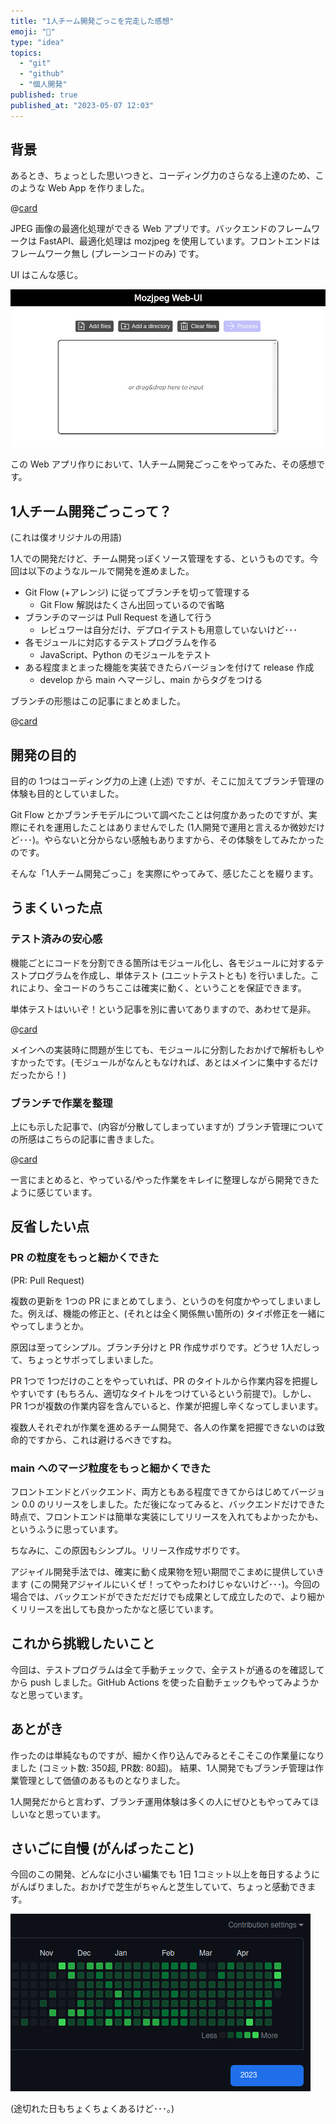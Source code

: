 ```yaml
---
title: "1人チーム開発ごっこを完走した感想"
emoji: "👥"
type: "idea"
topics:
  - "git"
  - "github"
  - "個人開発"
published: true
published_at: "2023-05-07 12:03"
---
```


## 背景

あるとき、ちょっとした思いつきと、コーディング力のさらなる上達のため、このような Web App を作りました。

@[card](https://github.com/aKuad/mozjpeg-webui)

JPEG 画像の最適化処理ができる Web アプリです。バックエンドのフレームワークは FastAPI、最適化処理は mozjpeg を使用しています。フロントエンドはフレームワーク無し (プレーンコードのみ) です。

UI はこんな感じ。

![Demo](https://raw.githubusercontent.com/aKuad/mozjpeg-webui/main/imgs/demo-full.gif)

この Web アプリ作りにおいて、1人チーム開発ごっこをやってみた、その感想です。

## 1人チーム開発ごっこって？

(これは僕オリジナルの用語)

1人での開発だけど、チーム開発っぽくソース管理をする、というものです。今回は以下のようなルールで開発を進めました。

* Git Flow (+アレンジ) に従ってブランチを切って管理する
  * Git Flow 解説はたくさん出回っているので省略
* ブランチのマージは Pull Request を通して行う
  * レビュワーは自分だけ、デプロイテストも用意していないけど･･･
* 各モジュールに対応するテストプログラムを作る
  * JavaScript、Python のモジュールをテスト
* ある程度まとまった機能を実装できたらバージョンを付けて release 作成
  * develop から main へマージし、main からタグをつける

ブランチの形態はこの記事にまとめました。

@[card](https://zenn.dev/akuad/articles/my-branch-model)

## 開発の目的

目的の 1つはコーディング力の上達 (上述) ですが、そこに加えてブランチ管理の体験も目的としていました。

Git Flow とかブランチモデルについて調べたことは何度かあったのですが、実際にそれを運用したことはありませんでした (1人開発で運用と言えるか微妙だけど･･･)。やらないと分からない感触もありますから、その体験をしてみたかったのです。

そんな「1人チーム開発ごっこ」を実際にやってみて、感じたことを綴ります。

## うまくいった点

### テスト済みの安心感

機能ごとにコードを分割できる箇所はモジュール化し、各モジュールに対するテストプログラムを作成し、単体テスト (ユニットテストとも) を行いました。これにより、全コードのうちここは確実に動く、ということを保証できます。

単体テストはいいぞ！という記事を別に書いてありますので、あわせて是非。

@[card](https://zenn.dev/akuad/articles/unittest-is-good)

メインへの実装時に問題が生じても、モジュールに分割したおかげで解析もしやすかったです。(モジュールがなんともなければ、あとはメインに集中するだけだったから！)

### ブランチで作業を整理

上にも示した記事で、(内容が分散してしまっていますが) ブランチ管理についての所感はこちらの記事に書きました。

@[card](https://zenn.dev/akuad/articles/my-branch-model)

一言にまとめると、やっている/やった作業をキレイに整理しながら開発できたように感じています。

## 反省したい点

### PR の粒度をもっと細かくできた

(PR: Pull Request)

複数の更新を 1つの PR にまとめてしまう、というのを何度かやってしまいました。例えば、機能の修正と、(それとは全く関係無い箇所の) タイポ修正を一緒にやってしまうとか。

原因は至ってシンプル。ブランチ分けと PR 作成サボりです。どうせ 1人だしって、ちょっとサボってしまいました。

PR 1つで 1つだけのことをやっていれば、PR のタイトルから作業内容を把握しやすいです (もちろん、適切なタイトルをつけているという前提で)。しかし、PR 1つが複数の作業内容を含んでいると、作業が把握し辛くなってしまいます。

複数人それぞれが作業を進めるチーム開発で、各人の作業を把握できないのは致命的ですから、これは避けるべきですね。

### main へのマージ粒度をもっと細かくできた

フロントエンドとバックエンド、両方ともある程度できてからはじめてバージョン 0.0 のリリースをしました。ただ後になってみると、バックエンドだけできた時点で、フロントエンドは簡単な実装にしてリリースを入れてもよかったかも、というふうに思っています。

ちなみに、この原因もシンプル。リリース作成サボりです。

アジャイル開発手法では、確実に動く成果物を短い期間でこまめに提供していきます (この開発アジャイルにいくぜ！ってやったわけじゃないけど･･･)。今回の場合では、バックエンドができただだけでも成果として成立したので、より細かくリリースを出しても良かったかなと感じています。

## これから挑戦したいこと

今回は、テストプログラムは全て手動チェックで、全テストが通るのを確認してから push しました。GitHub Actions を使った自動チェックもやってみようかなと思っています。

## あとがき

作ったのは単純なものですが、細かく作り込んでみるとそこそこの作業量になりました (コミット数: 350超, PR数: 80超)。 結果、1人開発でもブランチ管理は作業管理として価値のあるものとなりました。

1人開発だからと言わず、ブランチ運用体験は多くの人にぜひともやってみてほしいなと思っています。

## さいごに自慢 (がんばったこと)

今回のこの開発、どんなに小さい編集でも 1日 1コミット以上を毎日するようにがんばりました。おかげで芝生がちゃんと芝生していて、ちょっと感動できます。

![Contributing](/images/team-like-solo-dev/solo-dev-contrib.png)

(途切れた日もちょくちょくあるけど･･･。)
